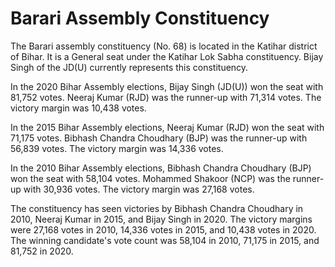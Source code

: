 # Barari Assembly Constituency

The Barari assembly constituency (No. 68) is located in the Katihar district of Bihar. It is a General seat under the Katihar Lok Sabha constituency. Bijay Singh of the JD(U) currently represents this constituency.

In the 2020 Bihar Assembly elections, Bijay Singh (JD(U)) won the seat with 81,752 votes. Neeraj Kumar (RJD) was the runner-up with 71,314 votes. The victory margin was 10,438 votes.

In the 2015 Bihar Assembly elections, Neeraj Kumar (RJD) won the seat with 71,175 votes. Bibhash Chandra Choudhary (BJP) was the runner-up with 56,839 votes. The victory margin was 14,336 votes.

In the 2010 Bihar Assembly elections, Bibhash Chandra Choudhary (BJP) won the seat with 58,104 votes. Mohammed Shakoor (NCP) was the runner-up with 30,936 votes. The victory margin was 27,168 votes.

The constituency has seen victories by Bibhash Chandra Choudhary in 2010, Neeraj Kumar in 2015, and Bijay Singh in 2020. The victory margins were 27,168 votes in 2010, 14,336 votes in 2015, and 10,438 votes in 2020. The winning candidate's vote count was 58,104 in 2010, 71,175 in 2015, and 81,752 in 2020.
